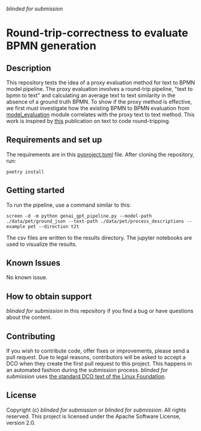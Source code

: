 *blinded for submission*
# Round-trip-correctness to evaluate BPMN generation

## Description
This repository tests the idea of a proxy evaluation method for text to BPMN model pipeline.
The proxy evaluation involves a round-trip pipeline, "text to bpmn to text" and calculating an average text to text similarity in the absence of a ground truth BPMN.
To show if the proxy method is effective, we first must investigate how the existing BPMN to BPMN evaluation from [model_evaluation](./model_evaluation) module correlates with the proxy text to text method.
This work is inspired by [this](https://arxiv.org/abs/2402.08699) publication on text to code round-tripping.  



## Requirements and set up

The requirements are in this [pyproject.toml](./pyproject.toml) file. After cloning the repository, run:

```shell
poetry install
```

## Getting started

To run the pipeline, use a command similar to this:
```shell
screen -d -m python genai_gpt_pipeline.py --model-path ./data/pet/ground_json --text-path ./data/pet/process_descriptions --example pet --direction t2t 
```
The csv files are written to the results directory. The jupyter notebooks are used to visualize the results. 


## Known Issues
No known issue.

## How to obtain support
*blinded for submission* in this repository if you find a bug or have questions about the content.



## Contributing
If you wish to contribute code, offer fixes or improvements, please send a pull request. Due to legal reasons, contributors will be asked to accept a DCO when they create the first pull request to this project. This happens in an automated fashion during the submission process. *blinded for submission* uses [the standard DCO text of the Linux Foundation](https://developercertificate.org/).

## License
Copyright (c) *blinded for submission* or *blinded for submission*. All rights reserved. This project is licensed under the Apache Software License, version 2.0.

